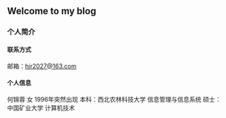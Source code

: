 ## Welcome to my blog



### 个人简介

#### 联系方式

邮箱：hjr2027@163.com

#### 个人信息
何锦蓉 女 1996年突然出现
本科：西北农林科技大学 信息管理与信息系统
硕士：中国矿业大学 计算机技术


